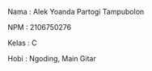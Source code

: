 Nama    : Alek Yoanda Partogi Tampubolon

NPM     : 2106750276

Kelas   : C

Hobi    : Ngoding, Main Gitar